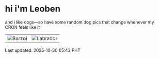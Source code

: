 # hi i'm Leoben

and i like dogs—so have some random dog pics that change whenever my CRON feels like it

|  |  |
|--------|----------|
| ![Borzoi](https://random-dog-vercel.vercel.app/api/random-borzoi?v=1761774218) | ![Labrador](https://random-dog-vercel.vercel.app/api/random-labrador?v=1761774218) |

Last updated: 2025-10-30 05:43 PHT
